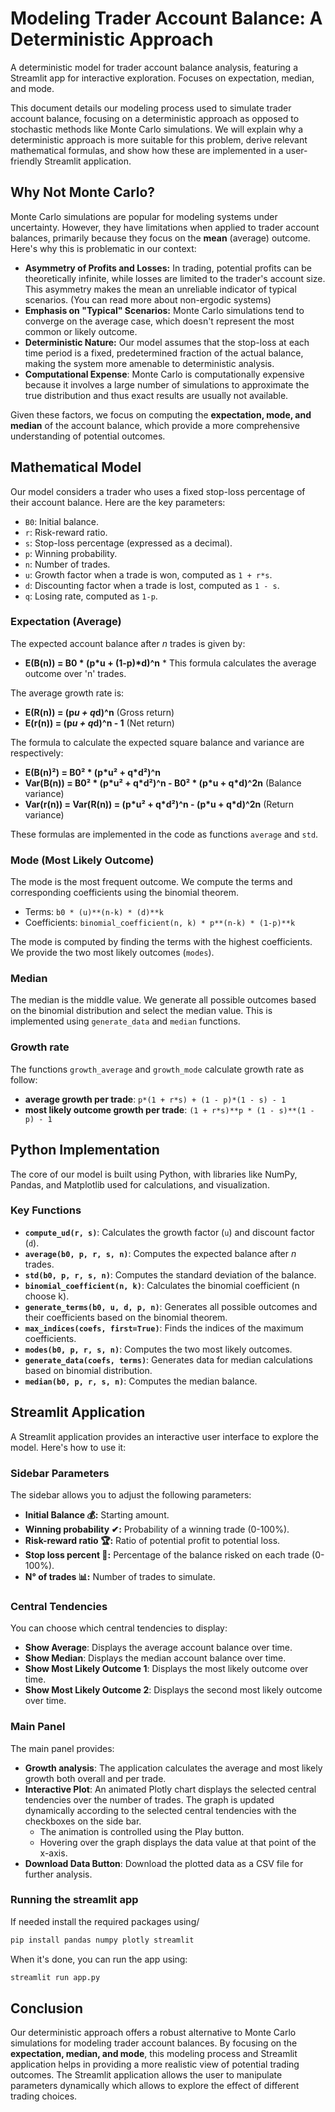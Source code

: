 # Modeling Trader Account Balance: A Deterministic Approach
 A deterministic model for trader account balance analysis, featuring a Streamlit app for interactive exploration. Focuses on expectation, median, and mode.

This document details our modeling process used to simulate trader account balance, focusing on a deterministic approach as opposed to stochastic methods like Monte Carlo simulations. We will explain why a deterministic approach is more suitable for this problem, derive relevant mathematical formulas, and show how these are implemented in a user-friendly Streamlit application.

## Why Not Monte Carlo?

Monte Carlo simulations are popular for modeling systems under uncertainty. However, they have limitations when applied to trader account balances, primarily because they focus on the **mean** (average) outcome. Here's why this is problematic in our context:

*   **Asymmetry of Profits and Losses:** In trading, potential profits can be theoretically infinite, while losses are limited to the trader's account size. This asymmetry makes the mean an unreliable indicator of typical scenarios. (You can read more about non-ergodic systems)
*   **Emphasis on "Typical" Scenarios:** Monte Carlo simulations tend to converge on the average case, which doesn't represent the most common or likely outcome.
*   **Deterministic Nature:**  Our model assumes that the stop-loss at each time period is a fixed, predetermined fraction of the actual balance, making the system more amenable to deterministic analysis.
*   **Computational Expense**: Monte Carlo is computationally expensive because it involves a large number of simulations to approximate the true distribution and thus exact results are usually not available.

Given these factors, we focus on computing the **expectation, mode, and median** of the account balance, which provide a more comprehensive understanding of potential outcomes.

## Mathematical Model

Our model considers a trader who uses a fixed stop-loss percentage of their account balance. Here are the key parameters:

*   `B0`: Initial balance.
*   `r`: Risk-reward ratio.
*   `s`: Stop-loss percentage (expressed as a decimal).
*   `p`: Winning probability.
*   `n`: Number of trades.
*   `u`: Growth factor when a trade is won, computed as `1 + r*s`.
*   `d`: Discounting factor when a trade is lost, computed as `1 - s`.
*   `q`: Losing rate, computed as `1-p`.

### Expectation (Average)

The expected account balance after *n* trades is given by:

   *   **E(B(n)) = B0 \* (p\*u + (1-p)\*d)^n**
    *   This formula calculates the average outcome over 'n' trades.

The average growth rate is:

   *   **E(R(n)) = (p*u + q*d)^n** (Gross return)
   *   **E(r(n)) = (p*u + q*d)^n - 1** (Net return)

The formula to calculate the expected square balance and variance are respectively:

   *   **E(B(n)²) = B0² \* (p\*u² + q\*d²)^n**
   *   **Var(B(n)) = B0² \* (p\*u² + q\*d²)^n - B0² \* (p\*u + q\*d)^2n**  (Balance variance)
   *   **Var(r(n)) = Var(R(n)) = (p\*u² + q\*d²)^n - (p\*u + q\*d)^2n** (Return variance)

These formulas are implemented in the code as functions `average` and `std`.

### Mode (Most Likely Outcome)

The mode is the most frequent outcome. We compute the terms and corresponding coefficients using the binomial theorem.
*  Terms: `b0 * (u)**(n-k) * (d)**k`
* Coefficients: `binomial_coefficient(n, k) * p**(n-k) * (1-p)**k`

The mode is computed by finding the terms with the highest coefficients. We provide the two most likely outcomes (`modes`).

### Median

The median is the middle value. We generate all possible outcomes based on the binomial distribution and select the median value. This is implemented using `generate_data` and `median` functions.

### Growth rate

The functions `growth_average` and `growth_mode` calculate growth rate as follow:
   *   **average growth per trade**:  `p*(1 + r*s) + (1 - p)*(1 - s) - 1`
   *  **most likely outcome growth per trade**:  `(1 + r*s)**p * (1 - s)**(1 - p) - 1`

## Python Implementation

The core of our model is built using Python, with libraries like NumPy, Pandas, and Matplotlib used for calculations, and visualization.

### Key Functions

*   **`compute_ud(r, s)`**: Calculates the growth factor (`u`) and discount factor (`d`).
*   **`average(b0, p, r, s, n)`**: Computes the expected balance after *n* trades.
*   **`std(b0, p, r, s, n)`**: Computes the standard deviation of the balance.
*   **`binomial_coefficient(n, k)`**: Calculates the binomial coefficient (n choose k).
*   **`generate_terms(b0, u, d, p, n)`**: Generates all possible outcomes and their coefficients based on the binomial theorem.
*   **`max_indices(coefs, first=True)`**: Finds the indices of the maximum coefficients.
*   **`modes(b0, p, r, s, n)`**: Computes the two most likely outcomes.
*  **`generate_data(coefs, terms)`**: Generates data for median calculations based on binomial distribution.
*   **`median(b0, p, r, s, n)`**: Computes the median balance.

## Streamlit Application

A Streamlit application provides an interactive user interface to explore the model. Here's how to use it:

### Sidebar Parameters

The sidebar allows you to adjust the following parameters:

*   **Initial Balance 💰:** Starting amount.
*   **Winning probability ✔:** Probability of a winning trade (0-100%).
*   **Risk-reward ratio 🏆:** Ratio of potential profit to potential loss.
*   **Stop loss percent 🚩:** Percentage of the balance risked on each trade (0-100%).
*   **N° of trades 📊:** Number of trades to simulate.

### Central Tendencies

You can choose which central tendencies to display:

*   **Show Average**: Displays the average account balance over time.
*   **Show Median**: Displays the median account balance over time.
*   **Show Most Likely Outcome 1**: Displays the most likely outcome over time.
*   **Show Most Likely Outcome 2**: Displays the second most likely outcome over time.

### Main Panel

The main panel provides:

*   **Growth analysis**: The application calculates the average and most likely growth both overall and per trade.
*   **Interactive Plot**: An animated Plotly chart displays the selected central tendencies over the number of trades. The graph is updated dynamically according to the selected central tendencies with the checkboxes on the side bar.
    * The animation is controlled using the Play button.
    * Hovering over the graph displays the data value at that point of the x-axis.
*   **Download Data Button**: Download the plotted data as a CSV file for further analysis.

### Running the streamlit app
If needed install the required packages using/
```python
pip install pandas numpy plotly streamlit

```
When it's done, you can run the app using:
```python
streamlit run app.py
```

## Conclusion

Our deterministic approach offers a robust alternative to Monte Carlo simulations for modeling trader account balances. By focusing on the **expectation, median, and mode**, this modeling process and Streamlit application helps in providing a more realistic view of potential trading outcomes. The Streamlit application allows the user to manipulate parameters dynamically which allows to explore the effect of different trading choices.